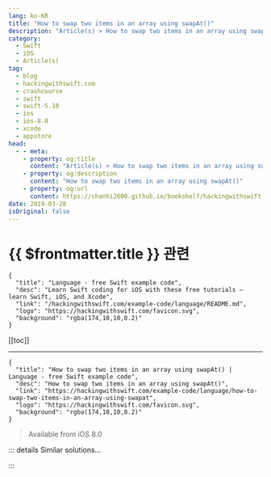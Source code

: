 ```yaml
---
lang: ko-KR
title: "How to swap two items in an array using swapAt()"
description: "Article(s) > How to swap two items in an array using swapAt()"
category:
  - Swift
  - iOS
  - Article(s)
tag: 
  - blog
  - hackingwithswift.com
  - crashcourse
  - swift
  - swift-5.10
  - ios
  - ios-8.0
  - xcode
  - appstore
head:
  - - meta:
    - property: og:title
      content: "Article(s) > How to swap two items in an array using swapAt()"
    - property: og:description
      content: "How to swap two items in an array using swapAt()"
    - property: og:url
      content: https://chanhi2000.github.io/bookshelf/hackingwithswift.com/example-code/language/how-to-swap-two-items-in-an-array-using-swapat.html
date: 2019-03-28
isOriginal: false
---
```


# {{ $frontmatter.title }} 관련

```component VPCard
{
  "title": "Language - free Swift example code",
  "desc": "Learn Swift coding for iOS with these free tutorials – learn Swift, iOS, and Xcode",
  "link": "/hackingwithswift.com/example-code/language/README.md",
  "logo": "https://hackingwithswift.com/favicon.svg",
  "background": "rgba(174,10,10,0.2)"
}
```

[[toc]]

---

```component VPCard
{
  "title": "How to swap two items in an array using swapAt() | Language - free Swift example code",
  "desc": "How to swap two items in an array using swapAt()",
  "link": "https://hackingwithswift.com/example-code/language/how-to-swap-two-items-in-an-array-using-swapat",
  "logo": "https://hackingwithswift.com/favicon.svg",
  "background": "rgba(174,10,10,0.2)"
}
```

> Available from iOS 8.0

<!-- TODO: 작성 -->

<!-- 
If you need to have two items in an array change places, the `swapAt()` method is exactly what you want: provide it two indexes inside your array, and the items at those positions will be swapped.

For example, consider this array:

```swift
var names = ["Paul", "John", "George", "Ringo"]
```

If I wanted John and Paul to swap places, I’d swap positions 0 and 1, like this:

```swift
names.swapAt(0, 1)
```

Note: `swapAt()` will trigger a fatal error if you try to swap beyond the length of the array.

-->

::: details Similar solutions…

<!--
/example-code/language/how-to-remove-duplicate-items-from-an-array">How to remove duplicate items from an array 
/example-code/language/how-to-remove-items-from-an-array-using-filter">How to remove items from an array using filter() 
/example-code/arrays/how-to-enumerate-items-in-an-array">How to enumerate items in an array 
/example-code/language/how-to-use-the-zip-function-to-join-two-arrays">How to use the zip() function to join two arrays 
/quick-start/swiftui/two-way-bindings-in-swiftui">Two-way bindings in SwiftUI</a>
-->

:::

